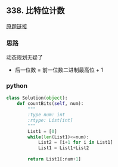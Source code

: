 ## 338. 比特位计数

[原题链接](https://leetcode-cn.com/problems/counting-bits/description/)

### 思路

动态规划无疑了

- 后一位数 = 前一位数二进制最高位 + 1

### python

```python
class Solution(object):
    def countBits(self, num):
        """
        :type num: int
        :rtype: List[int]
        """
        List1 = [0]
        while(len(List1)<=num):
            List2 = [i+1 for i in List1]
            List1 = List1+List2
 
        return List1[:num+1]
```